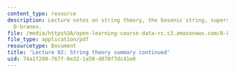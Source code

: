 ```yaml
---
content_type: resource
description: Lecture notes on string theory, the bosonic string, superstrings, and
  D-branes.
file: /media/https%3A/open-learning-course-data-rc.s3.amazonaws.com/8-821-string-theory-fall-2008/74a1f200767f0e321a50d878f7dc41e0_lecture02.pdf
file_type: application/pdf
resourcetype: Document
title: 'Lecture 02: String theory summary continued'
uid: 74a1f200-767f-0e32-1a50-d878f7dc41e0
---
```

